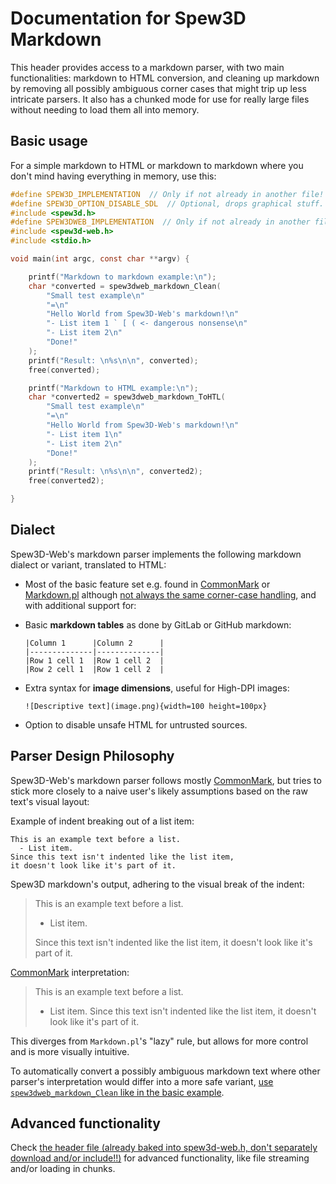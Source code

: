 
<!-- For license of this file, see LICENSE.md in the base folder. -->

Documentation for Spew3D Markdown
=================================

This header provides access to a markdown parser, with two main
functionalities: markdown to HTML conversion, and cleaning up
markdown by removing all possibly ambiguous corner cases
that might trip up less intricate parsers. It also has a chunked
mode for use for really large files without needing to load them
all into memory.


Basic usage
-----------

For a simple markdown to HTML or markdown to markdown where you
don't mind having everything in memory, use this:

```c
#define SPEW3D_IMPLEMENTATION  // Only if not already in another file!
#define SPEW3D_OPTION_DISABLE_SDL  // Optional, drops graphical stuff.
#include <spew3d.h>
#define SPEW3DWEB_IMPLEMENTATION  // Only if not already in another file!
#include <spew3d-web.h>
#include <stdio.h>

void main(int argc, const char **argv) {

    printf("Markdown to markdown example:\n");
    char *converted = spew3dweb_markdown_Clean(
        "Small test example\n"
        "=\n"
        "Hello World from Spew3D-Web's markdown!\n"
        "- List item 1 ` [ ( <- dangerous nonsense\n"
        "- List item 2\n"
        "Done!"
    );
    printf("Result: \n%s\n\n", converted);
    free(converted);

    printf("Markdown to HTML example:\n");
    char *converted2 = spew3dweb_markdown_ToHTL(
        "Small test example\n"
        "=\n"
        "Hello World from Spew3D-Web's markdown!\n"
        "- List item 1\n"
        "- List item 2\n"
        "Done!"
    );
    printf("Result: \n%s\n\n", converted2);
    free(converted2);

}
```


Dialect
-------

Spew3D-Web's markdown parser implements the following markdown
dialect or variant, translated to HTML:

- Most of the basic feature set e.g. found in [CommonMark](
    https://commonmark.org) or [Markdown.pl](
    https://daringfireball.net/projects/markdown/syntax)
  although [not always the same
  corner-case handling](#parser-design-philosophy), and
  with additional support for:

- Basic **markdown tables** as done by GitLab or GitHub markdown:

      |Column 1      |Column 2      |
      |--------------|--------------|
      |Row 1 cell 1  |Row 1 cell 2  |
      |Row 2 cell 1  |Row 1 cell 2  |

- Extra syntax for **image dimensions**, useful for High-DPI images:

      ![Descriptive text](image.png){width=100 height=100px}

- Option to disable unsafe HTML for untrusted sources.


Parser Design Philosophy
------------------------

Spew3D-Web's markdown parser follows mostly
[CommonMark](https://commonmark.org), but tries to
stick more closely to a naive user's likely assumptions
based on the raw text's visual layout:

Example of indent breaking out of a list item:

    This is an example text before a list.
      - List item.
    Since this text isn't indented like the list item,
    it doesn't look like it's part of it.

Spew3D markdown's output, adhering to the visual break of the indent:

> This is an example text before a list.
>
>   - List item.
>
> Since this text isn't indented like the list item,
> it doesn't look like it's part of it.

[CommonMark](https://commonmark.org) interpretation:

> This is an example text before a list.
>
>   - List item. Since this text isn't indented
>     like the list item, it doesn't look like
>     it's part of it.

This diverges from `Markdown.pl`'s "lazy" rule, but allows
for more control and is more visually intuitive.

To automatically convert a possibly ambiguous markdown text
where other parser's interpretation would differ into a more
safe variant, [use `spew3dweb_markdown_Clean` like in
the basic example](#basic-usage).


Advanced functionality
----------------------

Check [the header file (already baked into spew3d-web.h, don't
separately download and/or include!!)](/include/spew3d_markdown.h)
for advanced functionality, like file streaming and/or loading
in chunks.

